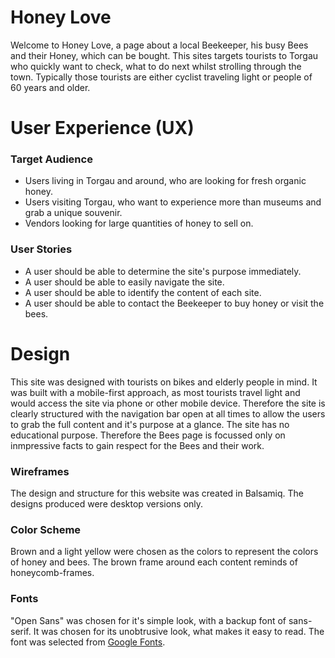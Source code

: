 # Honey Love
Welcome to Honey Love, a page about a local Beekeeper, his busy Bees and their Honey, which can be bought. This sites targets tourists to Torgau who quickly want to check, what to do next whilst strolling through the town. Typically those tourists are either cyclist traveling light or people of 60 years and older. 
# User Experience (UX)
### Target Audience
- Users living in Torgau and around, who are looking for fresh organic honey.
- Users visiting Torgau, who want to experience more than museums and grab a unique souvenir.
- Vendors looking for large quantities of honey to sell on.
### User Stories
- A user should be able to determine the site's purpose immediately.
- A user should be able to easily navigate the site.
- A user should be able to identify the content of each site.
- A user should be able to contact the Beekeeper to buy honey or visit the bees.
# Design
This site was designed with tourists on bikes and elderly people in mind. It was built with a mobile-first approach, as most tourists travel light and would access the site via phone or other mobile device. Therefore the site is clearly structured with the navigation bar open at all times to allow the users to grab the full content and it's purpose at a glance. The site has no educational purpose. Therefore the Bees page is focussed only on inmpressive facts to gain respect for the Bees and their work.
### Wireframes
The design and structure for this website was created in Balsamiq. The designs produced were desktop versions only.
### Color Scheme
Brown and a light yellow were chosen as the colors to represent the colors of honey and bees. The brown frame around each content reminds of honeycomb-frames.
### Fonts
"Open Sans" was chosen for it's simple look, with a backup font of sans-serif. It was chosen for its unobtrusive look, what makes it easy to read. The font was selected from [Google Fonts](https://fonts.google.com/).
